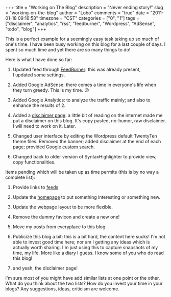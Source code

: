 +++
title = "Working on The Blog"
description = "Never ending story!"
slug = "working-on-the-blog"
author = "Lobo"
comments = "true"
date = "2011-01-18 09:16:58"
timezone = "CST"
categories = ["0", "1"]
tags = ["disclaimer", "analytics", "rss", "feedburner", "Wordpress", "AdSense", "todo", "blog"]
+++

This is a perfect example for a seemingly easy task taking up so much of one's time. I have been busy working on this blog for a last couple of days. I spent so much time and yet there are so many things to do!

Here is what I have done so far:

1. Updated feed through [FeedBurner](https://feeds.feedburner.com/lobopraveen): this was already present, I updated some settings.

1. Added Google AdSense: there comes a time in everyone's life when they turn greedy. This is my time. :stuck_out_tongue:

1. Added Google Analytics: to analyze the traffic mainly; and also to enhance the results of 2.

1. Added a [disclaimer page](/disclaimer/): a little bit of reading on the internet made me put a disclaimer on this blog. It's copy pasted, no-humor, raw disclaimer. I will need to work on it. Later.

1. Changed user interface by editing the Wordpress default TwentyTen theme files. Removed the banner; added disclaimer at the end of each page; provided [Google custom search](/blog/search/?cx=partner-pub-8315342424461780:5963877896).

1. Changed back to older version of SyntaxHighlighter to provide view, copy functionalities.


Items pending which will be taken up as time permits (this is by no way a complete list):


1. Provide links to [feeds](/subscribe/)

2. Update the [homepage](/) to put something interesting or something new.

1. Update the webpage layout to be more flexible.

1. Remove the dummy favicon and create a new one!

1. Move my posts from everyplace to this blog.

1. Publicize this blog a bit: this is a bit hard, the content here sucks! I'm not able to invest good time here; nor am I getting any ideas which is actually worth sharing. I'm just using this to capture snapshots of my time, my life. More like a diary I guess. I know some of you who do read this blog!

1. and yeah, the disclaimer page!

I'm sure most of you might have add similar lists at one point or the other. What do you think about the two lists? How do you invest your time in your blogs? Any suggestions, ideas, criticism are welcome.
